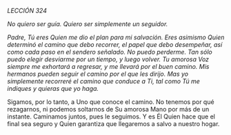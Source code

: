*LECCIÓN 324*

*No quiero ser guía. Quiero ser simplemente un seguidor.*

_Padre, Tú eres Quien me dio el plan para mi salvación. Eres asimismo Quien determinó el camino que debo recorrer, el papel que debo desempeñar, así como cada paso en el sendero señalado. No puedo perderme. Tan sólo puedo elegir desviarme por un tiempo, y luego volver. Tu amorosa Voz siempre me exhortará a regresar, y me llevará por el buen camino. Mis hermanos pueden seguir el camino por el que les dirijo. Mas yo simplemente recorreré el camino que conduce a Ti, tal como Tú me indiques y quieras que yo haga._

Sigamos, por lo tanto, a Uno que conoce el camino. No tenemos por qué rezagarnos, ni podemos soltarnos de Su amorosa Mano por más de un instante. Caminamos juntos, pues le seguimos. Y es Él Quien hace que el final sea seguro y Quien garantiza que llegaremos a salvo a nuestro hogar.

